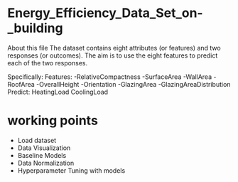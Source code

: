 # Energy_Efficiency_Data_Set_on-_building
About this file
The dataset contains eight attributes (or features) and two responses (or outcomes). The aim is to use the eight features to predict each of the two responses.

Specifically:
Features:
-RelativeCompactness -SurfaceArea
-WallArea -RoofArea
-OverallHeight -Orientation -GlazingArea
-GlazingAreaDistribution
Predict:
HeatingLoad CoolingLoad

# working points
* Load dataset
* Data Visualization
* Baseline Models
* Data Normalization
* Hyperparameter Tuning with models





